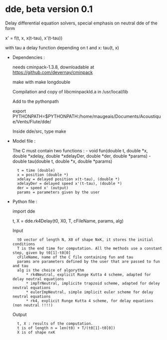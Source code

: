 # dde, beta version 0.1
Delay differential equation solvers, special emphasis on neutral dde of the form

x' = f(t, x, x(t-tau), x'(t-tau))

with tau a delay function depending on t and x: tau(t, x)

* Dependencies : 

    needs cminpack-1.3.8, downloadable at https://github.com/devernay/cminpack

    make with make longdouble
    
    Compilation and copy of libcminpackld.a in /usr/local/lib

    Add to the pythonpath 

    export PYTHONPATH=$PYTHONPATH:/home/maugeais/Documents/Acoustique/Vents/Flute/dde/
    
    Inside dde/src, type make


* Model file :

    The C must contain two functions : 
        - void fun(double t, double *x, double *xdelay, double *xdelayDer, double *der, double *params)
        - double tau(double t, double *x, double *params)
        
        t = time (double)
        x = position (double *)
        xdelay = delayed position x(t-tau), (double *)
        xdelayDer = delayed speed x'(t-tau), (double *)
        der = speed x' (output)
        params = parameters given by the user 
        
* Python file :

    import dde
        
    t, X = dde.rk4Delay(t0, X0, T, cFileName, params, alg)
    
    Input
    
        t0 vector of length N, X0 of shape NxK, it stores the initial conditions
        T is the end time for computation. All the methods use a constant step, given by t0[1]-t0[0]
        cFileName, name of the C file containing fun and tau
        params are parameters defined by the user that are passed to fun and tau 
        alg is the choice of algorythm
            * rk4Neutral, explicit Runge Kutta 4 scheme, adapted for delay neutral equations
            * impTrNeutral, implicite trapzoid scheme, adapted for deley neutral equations
            * eulerImpNeutral, simple implicit euler scheme for delay neutral equations
            * rk4, explicit Runge Kutta 4 scheme, for delay equations (non neutral !!!!)
        
    

    Output
    
        t, X : results of the computation. 
        t is of length n = len(t0) + T/(t0[1]-t0[0])
        X is of shape nxK
